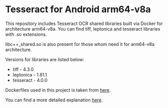 # Tesseract for Android arm64-v8a
 
This repository includes Tesseract OCR shared libraries built via Docker for architecture arm64-v8a. You can find tiff, leptonica and tesseract libraries with .so extensions.

libc++_shared.so is also present for those whom need it for arm64-v8a architecture. 

Versions for libraries are listed below:
* tiff - 4.3.0 
* leptonica - 1.81.1
* tesseract - 4.0.0

Dockerfiles used in this project is taken from [here](https://github.com/rhardih/bad). 

You can find a more detailed explanation [here](https://nidakorsan.com/blogposts/docker/2021/08/01/Tesseract-For-Android.html).
